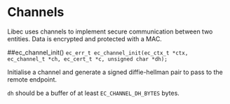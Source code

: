 # Channels

Libec uses channels to implement secure communication between two entities. Data is encrypted and protected with a MAC.

##ec_channel_init()
`ec_err_t ec_channel_init(ec_ctx_t *ctx, ec_channel_t *ch, ec_cert_t *c, unsigned char *dh);`

Initialise a channel and generate a signed diffie-hellman pair to pass to the remote endpoint.

`dh` should be a buffer of at least `EC_CHANNEL_DH_BYTES` bytes.